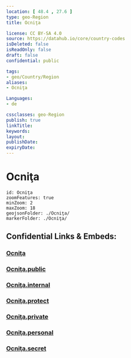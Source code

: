 ```yaml
---
location: [ 48.4 , 27.6 ] 
type: geo-Region
title: Ocniţa

license: CC BY-SA 4.0
source: https://datahub.io/core/country-codes
isDeleted: false
isReadOnly: false
draft: false
confidential: public

tags:
- geo/Country/Region
aliases:
- Ocniţa

Languages:
- de

cssclasses: geo-Region
publish: true
linkTitle: 
keywords: 
layout: 
publishDate: 
expiryDate: 
---
```


# Ocniţa

```leaflet
id: Ocniţa
zoomFeatures: true 
minZoom: 2 
maxZoom: 18
geojsonFolder: ./Ocniţa/
markerFolder: ./Ocniţa/
```


## Confidential Links & Embeds: 

### [Ocniţa](/_Standards/Earth/Continent/Europe/Europe~East/Moldova/Districts~Moldova/Ocniţa.md) 

### [Ocniţa.public](/_public/Earth/Continent/Europe/Europe~East/Moldova/Districts~Moldova/Ocniţa.public.md) 

### [Ocniţa.internal](/_internal/Earth/Continent/Europe/Europe~East/Moldova/Districts~Moldova/Ocniţa.internal.md) 

### [Ocniţa.protect](/_protect/Earth/Continent/Europe/Europe~East/Moldova/Districts~Moldova/Ocniţa.protect.md) 

### [Ocniţa.private](/_private/Earth/Continent/Europe/Europe~East/Moldova/Districts~Moldova/Ocniţa.private.md) 

### [Ocniţa.personal](/_personal/Earth/Continent/Europe/Europe~East/Moldova/Districts~Moldova/Ocniţa.personal.md) 

### [Ocniţa.secret](/_secret/Earth/Continent/Europe/Europe~East/Moldova/Districts~Moldova/Ocniţa.secret.md)


